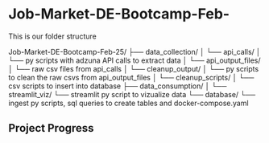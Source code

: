 # Job-Market-DE-Bootcamp-Feb-
This is our folder structure
 
 Job-Market-DE-Bootcamp-Feb-25/
 ├── data_collection/
 │   └── api_calls/
 │       └── py scripts with adzuna API calls to extract data
 │   └── api_output_files/
 │       └── raw csv files from api_calls
 │   └── cleanup_output/
 │       └── py scripts to clean the raw csvs from api_output_files
 │   └── cleanup_scripts/
 │       └── csv scripts to insert into database
 ├── data_consumption/
 │   └── streamlit_viz/
         └── streamlit py script to vizualize data
 └── database/
     └── ingest py scripts, sql queries to create tables and docker-compose.yaml    
 
 ## Project Progress